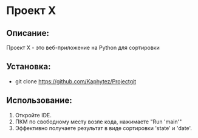 # Проект X

## Описание:

Проект X - это веб-приложение на Python для сортировки

## Установка:
- git clone https://github.com/Kaphytez/Projectgit

## Использование:

1. Откройте IDE. 
2. ПКМ по свободному месту возле кода, нажимаете "Run 'main'"
3. Эффективно получаете результат в виде сортировки 'state' и 'date'.
